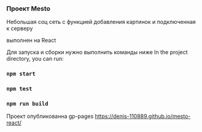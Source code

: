 ### Проект Mesto

Небольшая соц сеть с функцией добавления картинок и подключенная к серверу

выполнен на React 

Для запуска и сборки нужно выполнить команды ниже
In the project directory, you can run:
### `npm start`
### `npm test`
### `npm run build`

Проект опубликованна gp-pages https://denis-110889.github.io/mesto-react/